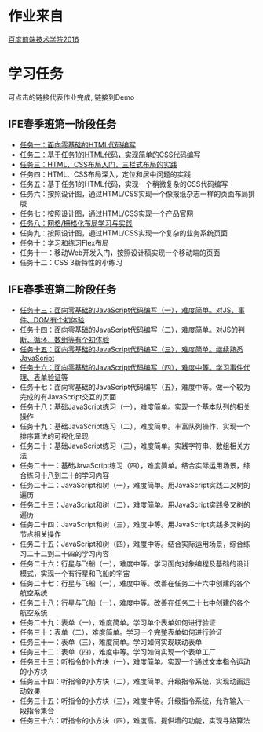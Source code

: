 # 作业来自
[百度前端技术学院2016](http://ife.baidu.com/task/all)
# 学习任务
可点击的链接代表作业完成, 链接到Demo
## IFE春季班第一阶段任务
- [任务一：面向零基础的HTML代码编写](task_01/index.html)
- [任务二：基于任务1的HTML代码，实现简单的CSS代码编写](task_02/index.html)
- [任务三：HTML、CSS布局入门，三栏式布局的实践](task_02/index.html)
- 任务四：HTML、CSS布局深入，定位和居中问题的实践
- 任务五：基于任务1的HTML代码，实现一个稍微复杂的CSS代码编写
- 任务六：按照设计图，通过HTML/CSS实现一个像报纸杂志一样的页面布局排版
- 任务七：按照设计图，通过HTML/CSS实现一个产品官网
- [任务八：网格/栅格化布局学习与实践](task_08/index_08.html)
- 任务九：按照设计图，通过HTML/CSS实现一个复杂的业务系统页面
- 任务十：学习和练习Flex布局
- 任务十一：移动Web开发入门，按照设计稿实现一个移动端的页面
- 任务十二：CSS 3新特性的小练习

## IFE春季班第二阶段任务
- [任务十三：面向零基础的JavaScript代码编写（一），难度简单。对JS、事件、DOM有个初体验](task_13/index.html)
- [任务十四：面向零基础的JavaScript代码编写（二），难度简单。对JS的判断、循环、数组等有个初体验](task_14/index.html)
- [任务十五：面向零基础的JavaScript代码编写（三），难度简单。继续熟悉JavaScript](task_15/index_15.html)
- [任务十六：面向零基础的JavaScript代码编写（四），难度中等。学习事件代理、表单验证等](task_16/index_16.html)
- 任务十七：面向零基础的JavaScript代码编写（五），难度中等。做一个较为完成的有JavaScript交互的页面
- 任务十八：基础JavaScript练习（一），难度简单。实现一个基本队列的相关操作
- 任务十九：基础JavaScript练习（二），难度简单。丰富队列操作，实现一个排序算法的可视化呈现
- 任务二十：基础JavaScript练习（三），难度简单。实践字符串、数组相关方法
- 任务二十一：基础JavaScript练习（四），难度简单。结合实际运用场景，综合练习十八到二十的学习内容
- 任务二十二：JavaScript和树（一），难度简单。用JavaScript实践二叉树的遍历
- 任务二十三：JavaScript和树（二），难度简单。用JavaScript实践多叉树的遍历
- 任务二十四：JavaScript和树（三），难度中等。用JavaScript实践多叉树的节点相关操作
- 任务二十五：JavaScript和树（四），难度中等。结合实际运用场景，综合练习二十二到二十四的学习内容
- 任务二十六：行星与飞船（一），难度中等。学习面向对象编程及基础的设计模式，实现一个有行星和飞船的宇宙
- 任务二十七：行星与飞船（一），难度中等。改善在任务二十六中创建的各个航空系统
- 任务二十八：行星与飞船（一），难度中等。改善在任务二十七中创建的各个航空系统
- 任务二十九：表单（一），难度简单。学习单个表单如何进行验证
- 任务三十：表单（二），难度简单。学习一个完整表单如何进行验证
- 任务三十一：表单（三），难度简单。学习如何实现联动表单
- 任务三十二：表单（四），难度中等。学习如何实现一个表单工厂
- 任务三十三：听指令的小方块（一），难度简单。实现一个通过文本指令运动的小方块
- 任务三十四：听指令的小方块（二），难度简单。升级指令系统，实现动画运动效果
- 任务三十五：听指令的小方块（三），难度中等。升级指令系统，允许输入一段指令集合
- 任务三十六：听指令的小方块（四），难度高。提供墙的功能，实现寻路算法
